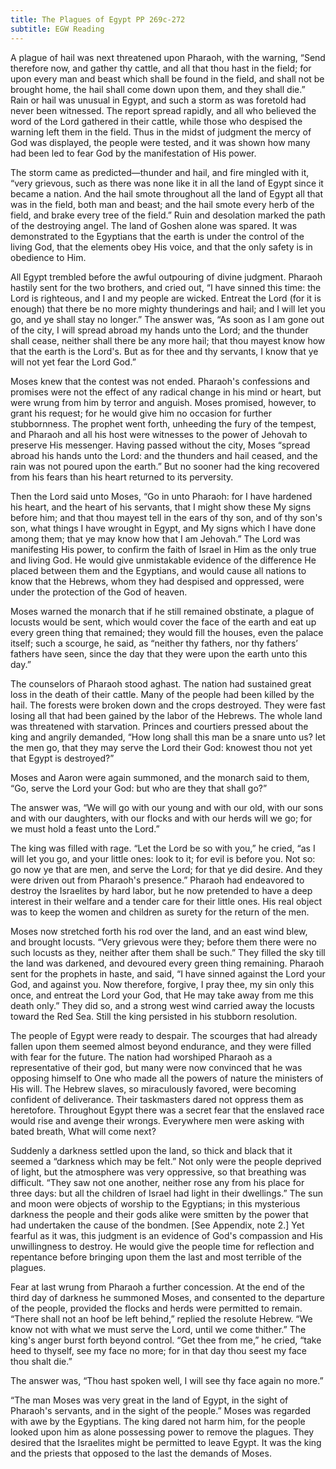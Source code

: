 ```yaml
---
title: The Plagues of Egypt PP 269c-272
subtitle: EGW Reading
---
```


A plague of hail was next threatened upon Pharaoh, with the warning, “Send therefore now, and gather thy cattle, and all that thou hast in the field; for upon every man and beast which shall be found in the field, and shall not be brought home, the hail shall come down upon them, and they shall die.” Rain or hail was unusual in Egypt, and such a storm as was foretold had never been witnessed. The report spread rapidly, and all who believed the word of the Lord gathered in their cattle, while those who despised the warning left them in the field. Thus in the midst of judgment the mercy of God was displayed, the people were tested, and it was shown how many had been led to fear God by the manifestation of His power.

The storm came as predicted—thunder and hail, and fire mingled with it, “very grievous, such as there was none like it in all the land of Egypt since it became a nation. And the hail smote throughout all the land of Egypt all that was in the field, both man and beast; and the hail smote every herb of the field, and brake every tree of the field.” Ruin and desolation marked the path of the destroying angel. The land of Goshen alone was spared. It was demonstrated to the Egyptians that the earth is under the control of the living God, that the elements obey His voice, and that the only safety is in obedience to Him.

All Egypt trembled before the awful outpouring of divine judgment. Pharaoh hastily sent for the two brothers, and cried out, “I have sinned this time: the Lord is righteous, and I and my people are wicked. Entreat the Lord (for it is enough) that there be no more mighty thunderings and hail; and I will let you go, and ye shall stay no longer.” The answer was, “As soon as I am gone out of the city, I will spread abroad my hands unto the Lord; and the thunder shall cease, neither shall there be any more hail; that thou mayest know how that the earth is the Lord's. But as for thee and thy servants, I know that ye will not yet fear the Lord God.”

Moses knew that the contest was not ended. Pharaoh's confessions and promises were not the effect of any radical change in his mind or heart, but were wrung from him by terror and anguish. Moses promised, however, to grant his request; for he would give him no occasion for further stubbornness. The prophet went forth, unheeding the fury of the tempest, and Pharaoh and all his host were witnesses to the power of Jehovah to preserve His messenger. Having passed without the city, Moses “spread abroad his hands unto the Lord: and the thunders and hail ceased, and the rain was not poured upon the earth.” But no sooner had the king recovered from his fears than his heart returned to its perversity.

Then the Lord said unto Moses, “Go in unto Pharaoh: for I have hardened his heart, and the heart of his servants, that I might show these My signs before him; and that thou mayest tell in the ears of thy son, and of thy son's son, what things I have wrought in Egypt, and My signs which I have done among them; that ye may know how that I am Jehovah.” The Lord was manifesting His power, to confirm the faith of Israel in Him as the only true and living God. He would give unmistakable evidence of the difference He placed between them and the Egyptians, and would cause all nations to know that the Hebrews, whom they had despised and oppressed, were under the protection of the God of heaven.

Moses warned the monarch that if he still remained obstinate, a plague of locusts would be sent, which would cover the face of the earth and eat up every green thing that remained; they would fill the houses, even the palace itself; such a scourge, he said, as “neither thy fathers, nor thy fathers’ fathers have seen, since the day that they were upon the earth unto this day.”

The counselors of Pharaoh stood aghast. The nation had sustained great loss in the death of their cattle. Many of the people had been killed by the hail. The forests were broken down and the crops destroyed. They were fast losing all that had been gained by the labor of the Hebrews. The whole land was threatened with starvation. Princes and courtiers pressed about the king and angrily demanded, “How long shall this man be a snare unto us? let the men go, that they may serve the Lord their God: knowest thou not yet that Egypt is destroyed?”

Moses and Aaron were again summoned, and the monarch said to them, “Go, serve the Lord your God: but who are they that shall go?”

The answer was, “We will go with our young and with our old, with our sons and with our daughters, with our flocks and with our herds will we go; for we must hold a feast unto the Lord.”

The king was filled with rage. “Let the Lord be so with you,” he cried, “as I will let you go, and your little ones: look to it; for evil is before you. Not so: go now ye that are men, and serve the Lord; for that ye did desire. And they were driven out from Pharaoh's presence.” Pharaoh had endeavored to destroy the Israelites by hard labor, but he now pretended to have a deep interest in their welfare and a tender care for their little ones. His real object was to keep the women and children as surety for the return of the men.

Moses now stretched forth his rod over the land, and an east wind blew, and brought locusts. “Very grievous were they; before them there were no such locusts as they, neither after them shall be such.” They filled the sky till the land was darkened, and devoured every green thing remaining. Pharaoh sent for the prophets in haste, and said, “I have sinned against the Lord your God, and against you. Now therefore, forgive, I pray thee, my sin only this once, and entreat the Lord your God, that He may take away from me this death only.” They did so, and a strong west wind carried away the locusts toward the Red Sea. Still the king persisted in his stubborn resolution.

The people of Egypt were ready to despair. The scourges that had already fallen upon them seemed almost beyond endurance, and they were filled with fear for the future. The nation had worshiped Pharaoh as a representative of their god, but many were now convinced that he was opposing himself to One who made all the powers of nature the ministers of His will. The Hebrew slaves, so miraculously favored, were becoming confident of deliverance. Their taskmasters dared not oppress them as heretofore. Throughout Egypt there was a secret fear that the enslaved race would rise and avenge their wrongs. Everywhere men were asking with bated breath, What will come next?

Suddenly a darkness settled upon the land, so thick and black that it seemed a “darkness which may be felt.” Not only were the people deprived of light, but the atmosphere was very oppressive, so that breathing was difficult. “They saw not one another, neither rose any from his place for three days: but all the children of Israel had light in their dwellings.” The sun and moon were objects of worship to the Egyptians; in this mysterious darkness the people and their gods alike were smitten by the power that had undertaken the cause of the bondmen. \[See Appendix, note 2.\] Yet fearful as it was, this judgment is an evidence of God's compassion and His unwillingness to destroy. He would give the people time for reflection and repentance before bringing upon them the last and most terrible of the plagues.

Fear at last wrung from Pharaoh a further concession. At the end of the third day of darkness he summoned Moses, and consented to the departure of the people, provided the flocks and herds were permitted to remain. “There shall not an hoof be left behind,” replied the resolute Hebrew. “We know not with what we must serve the Lord, until we come thither.” The king's anger burst forth beyond control. “Get thee from me,” he cried, “take heed to thyself, see my face no more; for in that day thou seest my face thou shalt die.”

The answer was, “Thou hast spoken well, I will see thy face again no more.”

“The man Moses was very great in the land of Egypt, in the sight of Pharaoh's servants, and in the sight of the people.” Moses was regarded with awe by the Egyptians. The king dared not harm him, for the people looked upon him as alone possessing power to remove the plagues. They desired that the Israelites might be permitted to leave Egypt. It was the king and the priests that opposed to the last the demands of Moses.